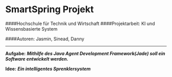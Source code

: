 SmartSpring Projekt
===============================
####Hochschule für Technik und Wirtschaft
####Projektarbeit: KI und Wissensbasierte System

####Autoren: Jasmin, Sinead, Danny

-------------------------------------------------
__Aufgabe:__  ___Mithilfe des Java Agent Development Framework(Jade) soll ein Software entwickelt werden.___ 

__Idee:__ ___Ein intelligentes Sprenklersystem___
